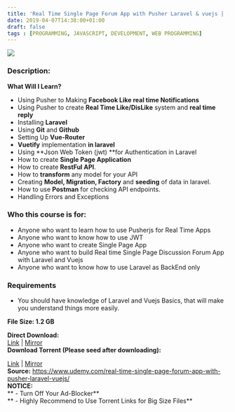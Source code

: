 ```yaml
---
title: 'Real Time Single Page Forum App with Pusher Laravel & vuejs | [149.99$ Course for free]'
date: 2019-04-07T14:38:00+01:00
draft: false
tags : [PROGRAMMING, JAVASCRIPT, DEVELOPMENT, WEB PROGRAMMING]
---
```


[![](https://4.bp.blogspot.com/-B2JtoRD9OQc/XKn8Ho9DPAI/AAAAAAAABXc/5CPdOAZrAVUIniiykLYIQY7tfkx43xzhwCEwYBhgL/s640/Real-Time-Single-Page-Forum-App-with-Pusher-Laravel-vuejs.jpg)](https://4.bp.blogspot.com/-B2JtoRD9OQc/XKn8Ho9DPAI/AAAAAAAABXc/5CPdOAZrAVUIniiykLYIQY7tfkx43xzhwCEwYBhgL/s1600/Real-Time-Single-Page-Forum-App-with-Pusher-Laravel-vuejs.jpg)

  
  

### Description:

**What Will I Learn?**  

*   Using Pusher to Making **Facebook Like real time Notifications**
*   Using Pusher to create **Real Time Like/DisLike** system and **real time reply**
*   Installing **Laravel**
*   Using **Git** and **Github**
*   Setting Up **Vue-Router**
*   **Vuetify** implementation **in laravel**
*   Using **Json Web Token (jwt) **for Authentication in Laravel
*   How to create **Single Page Application**
*   How to create **RestFul API**.
*   How to **transform** any model for your API
*   Creating **Model, Migration, Factory** and **seeding** of data in laravel.
*   How to use **Postman** for checking API endpoints.
*   Handling Errors and Exceptions

### Who this course is for:

*   Anyone who want to learn how to use Pusherjs for Real Time Apps
*   Anyone who want to know how to use JWT
*   Anyone who want to create Single Page App
*   Anyone who want to build Real time Single Page Discussion Forum App with Laravel and Vuejs
*   Anyone who want to know how to use Laravel as BackEnd only

### Requirements

*   You should have knowledge of Laravel and Vuejs Basics, that will make you understand things more easily.

**File Size: 1.2 GB**

**Direct Download:**  
[Link](https://arthikgyan.com/RealTimeSinglelink1) | [Mirror](https://arthikgyan.com/RealTimeSinglelink2)  
**Download Torrent (Please seed after downloading):**  

[Link](https://arthikgyan.com/RealTimeSingletorrent1) | [Mirror](https://arthikgyan.com/RealTimeSingletorrent2)  
**Source:** https://www.udemy.com/real-time-single-page-forum-app-with-pusher-laravel-vuejs/  
**NOTICE:**  
** - Turn Off Your Ad-Blocker**  
** - Highly Recommend to Use Torrent Links for Big Size Files**